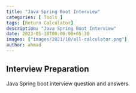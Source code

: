 ```yaml
---
title: "Java Spring Boot Interview"
categories: [ Tools ]
tags: [Return Calculator]
description: "Java Spring Boot Interview"
date: 2023-05-18T08:00:00+05:30
images: ["images/2021/10/all-calculator.png"]
author: ahmad
---
```


## Interview Preparation

Java Spring boot interview question and answers.
